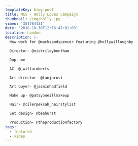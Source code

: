 ```yaml
---
templateKey: blog-post
title: M&S - Holly Loves Campaign
thumbnail: /img/holly.jpg
vimeo: '351764431'
date: '2018-10-30T12:16:47+01:00'
location: London
description: |-
  New work for @marksandspencer featuring @hollywilloughby 

  Director- @nickrileybentham 

  Dop- me

  AC- @_willaroberts 

  Art director- @tanjarusi 

  Art buyer- @jasminhadfield 

  Make up- @patsyoneillmakeup 

  Hair- @cilerpeksah_hairstylist 

  Set design- @beahurst 

  Production- @theproductionfactory
tags:
  - featured
  - video
---
```


